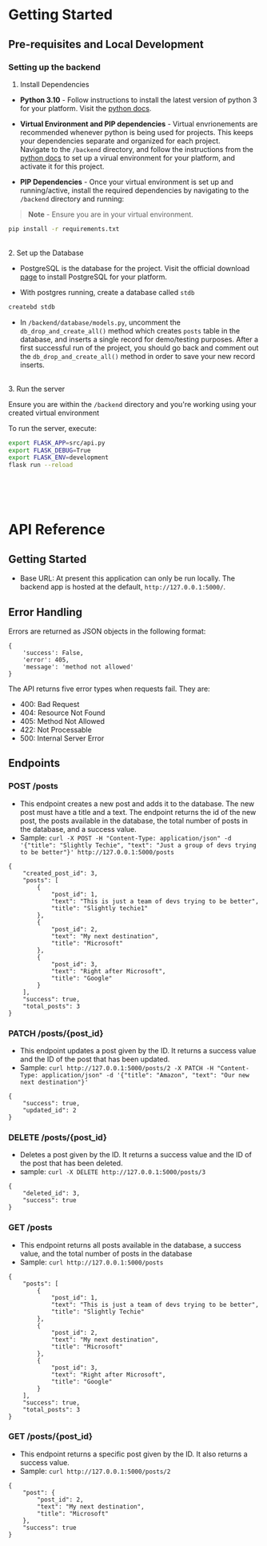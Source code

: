 # Getting Started

## Pre-requisites and Local Development

### Setting up the backend

1. Install Dependencies

* **Python 3.10** - Follow instructions to install the latest version of python 3 for your platform. Visit the [python docs](https://www.python.org/).

* **Virtual Environment and PIP dependencies** - Virtual envrionements are recommended whenever python is being used for projects. This keeps your dependencies separate and organized for each project. <br/>Navigate to the `/backend` directory, and follow the instructions from the [python docs](https://packaging.python.org/guides/installing-using-pip-and-virtual-environments/) to set up a virual environment for your platform, and activate it for this project.

* **PIP Dependencies** - Once your virtual environment is set up and running/active, install the required dependencies by navigating to the `/backend` directory and running:

> **Note** - Ensure you are in your virtual environment.

```bash
pip install -r requirements.txt
```
<br/>
2. Set up the Database

* PostgreSQL is the database for the project. Visit the official download [page](https://www.postgresql.org/download/) to install PostgreSQL for your platform.

* With postgres running, create a database called `stdb`

```bash
createbd stdb
```

* In `/backend/database/models.py`, uncomment the `db_drop_and_create_all()` method which creates `posts` table in the database, and inserts a single record for demo/testing purposes. After a first successful run of the project, you should go back and comment out the `db_drop_and_create_all()` method in order to save your new record inserts.

<br/>
3. Run the server

Ensure you are within the `/backend` directory and you're working using your created virtual environment

To run the server, execute:

```bash
export FLASK_APP=src/api.py
export FLASK_DEBUG=True
export FLASK_ENV=development
flask run --reload
```


<br/> <br/> <br/> 

# API Reference

## Getting Started

* Base URL: At present this application can only be run locally. The backend app is hosted at the default, `http://127.0.0.1:5000/`.

## Error Handling

Errors are returned as JSON objects in the following format:
```
{
    'success': False,
    'error': 405,
    'message': 'method not allowed'
}
```

The API returns five error types when requests fail. They are:
* 400: Bad Request
* 404: Resource Not Found
* 405: Method Not Allowed
* 422: Not Processable
* 500: Internal Server Error

## Endpoints

### POST /posts

* This endpoint creates a new post and adds it to the database. The new post must have a title and a text. The endpoint returns the id of the new post, the posts available in the database, the total number of posts in the database, and a success value.
* Sample: `curl -X POST -H "Content-Type: application/json" -d '{"title": "Slightly Techie", "text": "Just a group of devs trying to be better"}' http://127.0.0.1:5000/posts`

```
{
    "created_post_id": 3,
    "posts": [
        {
            "post_id": 1,
            "text": "This is just a team of devs trying to be better",
            "title": "Slightly techie1"
        },
        {
            "post_id": 2,
            "text": "My next destination",
            "title": "Microsoft"
        },
        {
            "post_id": 3,
            "text": "Right after Microsoft",
            "title": "Google"
        }
    ],
    "success": true,
    "total_posts": 3
}
```

### PATCH /posts/{post_id}

* This endpoint updates a post given by the ID. It returns a success value and the ID of the post that has been updated.
* Sample: `curl http://127.0.0.1:5000/posts/2 -X PATCH -H "Content-Type: application/json" -d '{"title": "Amazon", "text": "Our new next destination"}'`

```
{
    "success": true,
    "updated_id": 2
}
```

### DELETE /posts/{post_id}

* Deletes a post given by the ID. It returns a success value and the ID of the post that has been deleted.
* sample: `curl -X DELETE http://127.0.0.1:5000/posts/3`

```
{
    "deleted_id": 3,
    "success": true
}
```

### GET /posts

* This endpoint returns all posts available in the database, a success value, and the total number of posts in the database
* Sample: `curl http://127.0.0.1:5000/posts`

```
{
    "posts": [
        {
            "post_id": 1,
            "text": "This is just a team of devs trying to be better",
            "title": "Slightly Techie"
        },
        {
            "post_id": 2,
            "text": "My next destination",
            "title": "Microsoft"
        },
        {
            "post_id": 3,
            "text": "Right after Microsoft",
            "title": "Google"
        }
    ],
    "success": true,
    "total_posts": 3
}
```

### GET /posts/{post_id}

* This endpoint returns a specific post given by the ID. It also returns a success value.
* Sample: `curl http://127.0.0.1:5000/posts/2`

```
{
    "post": {
        "post_id": 2,
        "text": "My next destination",
        "title": "Microsoft"
    },
    "success": true
}
```

